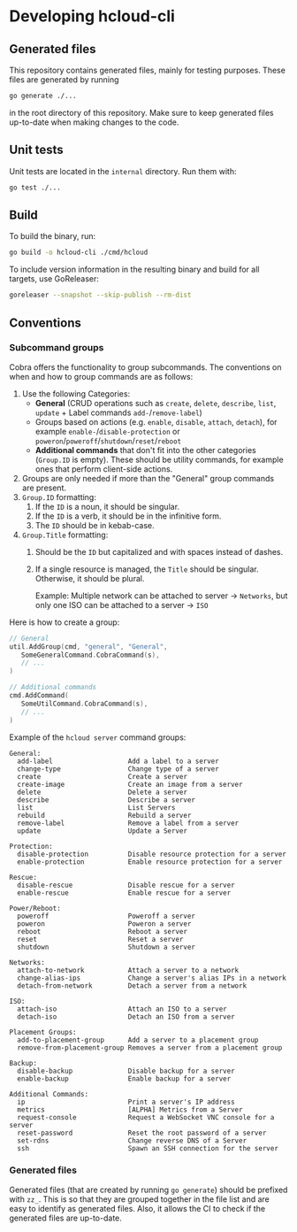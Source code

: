 # Developing hcloud-cli

## Generated files

This repository contains generated files, mainly for testing purposes. These files are generated by running

```sh
go generate ./...
```

in the root directory of this repository. Make sure to keep generated files up-to-date
when making changes to the code.

## Unit tests

Unit tests are located in the `internal` directory. Run them with:

```sh
go test ./...
```

## Build

To build the binary, run:

```sh
go build -o hcloud-cli ./cmd/hcloud
```

To include version information in the resulting binary and build for all targets, use GoReleaser:

```sh
goreleaser --snapshot --skip-publish --rm-dist
```

## Conventions

### Subcommand groups

Cobra offers the functionality to group subcommands. The conventions on when and how to group commands are as follows:

1. Use the following Categories:
    - **General** (CRUD operations such as `create`, `delete`, `describe`, `list`, `update` + Label
      commands `add-`/`remove-label`)
    - Groups based on actions (e.g. `enable`, `disable`, `attach`, `detach`), for example `enable-`/`disable-protection`
      or `poweron`/`poweroff`/`shutdown`/`reset`/`reboot`
    - **Additional commands** that don't fit into the other categories (`Group.ID` is empty). These should be
      utility commands, for example ones that perform client-side actions.
2. Groups are only needed if more than the "General" group commands are present.
3. `Group.ID` formatting:
    1. If the `ID` is a noun, it should be singular.
    2. If the `ID` is a verb, it should be in the infinitive form.
    3. The `ID` should be in kebab-case.
4. `Group.Title` formatting:
    1. Should be the `ID` but capitalized and with spaces instead of dashes.
    2. If a single resource is managed, the `Title` should be singular. Otherwise, it should be plural.

       Example: Multiple network can be attached to server -> `Networks`, but only one ISO can be attached to a server -> `ISO`

Here is how to create a group:

```go
// General
util.AddGroup(cmd, "general", "General",
   SomeGeneralCommand.CobraCommand(s),
   // ...
)

// Additional commands
cmd.AddCommand(
   SomeUtilCommand.CobraCommand(s),
   // ...
)
```

Example of the `hcloud server` command groups:

```
General:
  add-label                   Add a label to a server
  change-type                 Change type of a server
  create                      Create a server
  create-image                Create an image from a server
  delete                      Delete a server
  describe                    Describe a server
  list                        List Servers
  rebuild                     Rebuild a server
  remove-label                Remove a label from a server
  update                      Update a Server

Protection:
  disable-protection          Disable resource protection for a server
  enable-protection           Enable resource protection for a server

Rescue:
  disable-rescue              Disable rescue for a server
  enable-rescue               Enable rescue for a server

Power/Reboot:
  poweroff                    Poweroff a server
  poweron                     Poweron a server
  reboot                      Reboot a server
  reset                       Reset a server
  shutdown                    Shutdown a server

Networks:
  attach-to-network           Attach a server to a network
  change-alias-ips            Change a server's alias IPs in a network
  detach-from-network         Detach a server from a network

ISO:
  attach-iso                  Attach an ISO to a server
  detach-iso                  Detach an ISO from a server

Placement Groups:
  add-to-placement-group      Add a server to a placement group
  remove-from-placement-group Removes a server from a placement group

Backup:
  disable-backup              Disable backup for a server
  enable-backup               Enable backup for a server

Additional Commands:
  ip                          Print a server's IP address
  metrics                     [ALPHA] Metrics from a Server
  request-console             Request a WebSocket VNC console for a server
  reset-password              Reset the root password of a server
  set-rdns                    Change reverse DNS of a Server
  ssh                         Spawn an SSH connection for the server
```

### Generated files

Generated files (that are created by running `go generate`) should be prefixed with `zz_`. This is so that they are
grouped together in the file list and are easy to identify as generated files. Also, it allows the CI to check if the
generated files are up-to-date.
